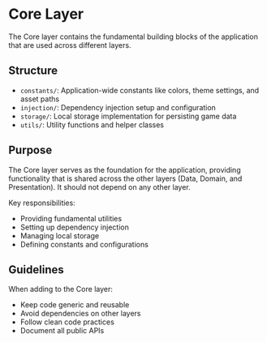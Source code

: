 # Core Layer

The Core layer contains the fundamental building blocks of the application that are used across different layers.

## Structure

- `constants/`: Application-wide constants like colors, theme settings, and asset paths
- `injection/`: Dependency injection setup and configuration
- `storage/`: Local storage implementation for persisting game data
- `utils/`: Utility functions and helper classes

## Purpose

The Core layer serves as the foundation for the application, providing functionality that is shared across the other layers (Data, Domain, and Presentation). It should not depend on any other layer.

Key responsibilities:
- Providing fundamental utilities
- Setting up dependency injection
- Managing local storage
- Defining constants and configurations

## Guidelines

When adding to the Core layer:
- Keep code generic and reusable
- Avoid dependencies on other layers
- Follow clean code practices
- Document all public APIs